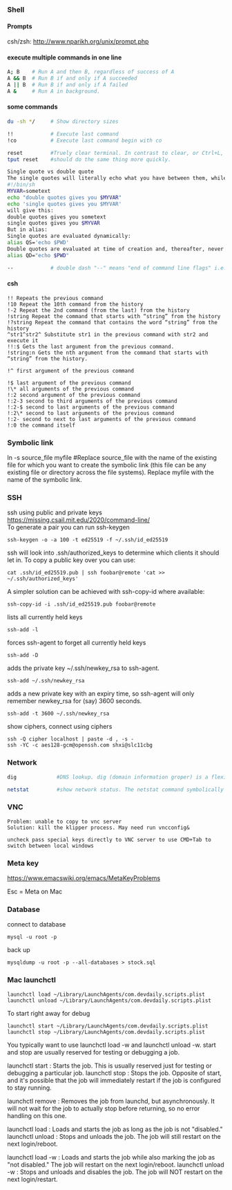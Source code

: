 ### Shell
#### Prompts
csh/zsh: <http://www.nparikh.org/unix/prompt.php>

#### execute multiple commands in one line  
```bash
A; B    # Run A and then B, regardless of success of A
A && B  # Run B if and only if A succeeded
A || B  # Run B if and only if A failed
A &     # Run A in background.
```
#### some commands
```bash
du -sh */     # Show directory sizes

!!            # Execute last command
!co           # Execute last command begin with co

reset         #Truely clear terminal. In contrast to clear, or Ctrl+L, reset will actually completely re-initialise the terminal, instead of just clearing the screen. However, it won't re-instantiate the shell (bash). That means that bash's state is the same as before, just as if you were merely clearing the screen.
tput reset    #should do the same thing more quickly.

Single quote vs double quote
The single quotes will literally echo what you have between them, while the double quotes will evaluate variables between them and output the value of the variable. For example, this
#!/bin/sh
MYVAR=sometext
echo "double quotes gives you $MYVAR"
echo 'single quotes gives you $MYVAR'
will give this:
double quotes gives you sometext
single quotes gives you $MYVAR
But in alias:
Single quotes are evaluated dynamically:
alias QS='echo $PWD'
Double quotes are evaluated at time of creation and, thereafter, never changes:
alias QD="echo $PWD"

--            # double dash "--" means "end of command line flags" i.e. it tells the preceding command not to try to parse what comes after command line options.
```
#### csh
```
!! Repeats the previous command
!10 Repeat the 10th command from the history
!-2 Repeat the 2nd command (from the last) from the history
!string Repeat the command that starts with “string” from the history
!?string Repeat the command that contains the word “string” from the history
^str1^str2^ Substitute str1 in the previous command with str2 and execute it
!!:$ Gets the last argument from the previous command.
!string:n Gets the nth argument from the command that starts with “string” from the history.

!^ first argument of the previous command

!$ last argument of the previous command
!\* all arguments of the previous command
!:2 second argument of the previous command
!:2-3 second to third arguments of the previous command
!:2-$ second to last arguments of the previous command
!:2\* second to last arguments of the previous command
!:2- second to next to last arguments of the previous command
!:0 the command itself
```

### Symbolic link
ln -s source_file myfile    #Replace source_file with the name of the existing file for which you want to create the symbolic link (this file can be any existing file or directory across the file systems). Replace myfile with the name of the symbolic link.

### SSH
ssh using public and private keys <https://missing.csail.mit.edu/2020/command-line/>  
To generate a pair you can run ssh-keygen
```
ssh-keygen -o -a 100 -t ed25519 -f ~/.ssh/id_ed25519
```   
ssh will look into .ssh/authorized_keys to determine which clients it should let in. To copy a public key over you can use:
```
cat .ssh/id_ed25519.pub | ssh foobar@remote 'cat >> ~/.ssh/authorized_keys'
```
A simpler solution can be achieved with ssh-copy-id where available:
```
ssh-copy-id -i .ssh/id_ed25519.pub foobar@remote
```
lists all currently held keys
```
ssh-add -l 
```
forces ssh-agent to forget all currently held keys
```
ssh-add -D 
```  
adds the private key ~/.ssh/newkey_rsa to ssh-agent.
```
ssh-add ~/.ssh/newkey_rsa 
```
adds a new private key with an expiry time, so ssh-agent will only remember newkey_rsa for (say) 3600 seconds.
```
ssh-add -t 3600 ~/.ssh/newkey_rsa 
```
show ciphers, connect using ciphers
```
ssh -Q cipher localhost | paste -d , -s -
ssh -YC -c aes128-gcm@openssh.com shxi@slc11cbg
```

### Network
```bash
dig             #DNS lookup. dig (domain information groper) is a flexible tool for interrogating DNS name servers. It performs DNS lookups and displays the answers that are returned from the name server(s) that were queried.

netstat         #show network status. The netstat command symbolically displays the contents of various network-related data structures.
```
### VNC
```
Problem: unable to copy to vnc server
Solution: kill the klipper process. May need run vncconfig&

uncheck pass special keys directly to VNC server to use CMD+Tab to switch between local windows
```

### Meta key
<https://www.emacswiki.org/emacs/MetaKeyProblems>

Esc = Meta on Mac


### Database
connect to database
```
mysql -u root -p
```
back up
```
mysqldump -u root -p --all-databases > stock.sql
```

### Mac launchctl
```
launchctl load ~/Library/LaunchAgents/com.devdaily.scripts.plist
launchctl unload ~/Library/LaunchAgents/com.devdaily.scripts.plist
```
To start right away for debug
```
launchctl start ~/Library/LaunchAgents/com.devdaily.scripts.plist
launchctl stop ~/Library/LaunchAgents/com.devdaily.scripts.plist
```
You typically want to use launchctl load -w and launchctl unload -w.
start and stop are usually reserved for testing or debugging a job.

launchctl start <label>: Starts the job. This is usually reserved just for testing or debugging a particular job.
launchctl stop <label>: Stops the job. Opposite of start, and it's possible that the job will immediately restart if the job is configured to stay running.

launchctl remove <label>: Removes the job from launchd, but asynchronously. It will not wait for the job to actually stop before returning, so no error handling on this one.

launchctl load <path>: Loads and starts the job as long as the job is not "disabled."
launchctl unload <path>: Stops and unloads the job. The job will still restart on the next login/reboot.

launchctl load -w <path>: Loads and starts the job while also marking the job as "not disabled." The job will restart on the next login/reboot.
launchctl unload -w <path>: Stops and unloads and disables the job. The job will NOT restart on the next login/restart.



